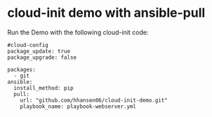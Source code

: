 # cloud-init demo with ansible-pull

Run the Demo with the following cloud-init code:
```
#cloud-config
package_update: true
package_upgrade: false

packages:
  - git
ansible:
  install_method: pip
  pull:
    url: "github.com/hhansen06/cloud-init-demo.git"
    playbook_name: playbook-webserver.yml
```
